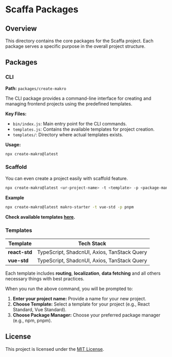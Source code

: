 # Scaffa Packages

## Overview

This directory contains the core packages for the Scaffa project. Each package serves a specific purpose in the overall project structure.

## Packages

### CLI

**Path:** `packages/create-makro`

The CLI package provides a command-line interface for creating and managing frontend projects using the predefined templates.

**Key Files:**

- `bin/index.js`: Main entry point for the CLI commands.
- `templates.js`: Contains the available templates for project creation.
- `templates/`: Directory where actual templates exists.

**Usage:**

```sh
npx create-makro@latest
```

### Scaffold

You can even create a project easily with scaffold feature.

```sh
npx create-makro@latest <ur-project-name> -t <template> -p <package-manager>
```

**Example**

```sh
npx create-makro@latest makro-starter -t vue-std -p pnpm
```

**Check available templates [here](#templates).**

### Templates

| Template      | Tech Stack                                  |
| ------------- | ------------------------------------------- |
| **react-std** | TypeScript, ShadcnUI, Axios, TanStack Query |
| **vue-std**   | TypeScript, ShadcnUI, Axios, TanStack Query |

Each template includes
**routing**,
**localization**,
**data fetching** and all others necessary things with best practices.

When you run the above command, you will be prompted to:

1. **Enter your project name:** Provide a name for your new project.
2. **Choose Template:** Select a template for your project (e.g., React Standard, Vue Standard).
3. **Choose Package Manager:** Choose your preferred package manager (e.g., npm, pnpm).

## License

This project is licensed under the [MIT License](../../LICENSE).
